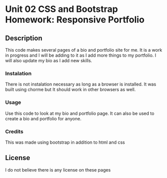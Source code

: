# Unit 02 CSS and Bootstrap Homework: Responsive Portfolio

## Description

This code makes several pages of a bio and portfolio site for me.  It is a work in progress and I will be adding to it as I add more things to my portfolio.  I will also update my bio as I add new skills.

### Instalation

There is not instalation necessary as long as a browser is installed.  It was built using chorme but It should work in other browsers as well.

### Usage

Use this code to look at my bio and portfolio page.  It can also be used to create a bio and portfolio for anyone.


### Credits

This was made using bootstrap in addition to html and css


## License

I do not believe there is any license on these pages

